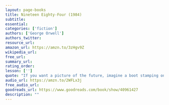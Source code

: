 ```yaml
---
layout: page-books
title: Nineteen Eighty-Four (1984)
subtitle: 
essential: 
categories: ['fiction']
authors: ['George Orwell']
authors_twitter: 
resource_url: 
amazon_url: https://amzn.to/3zHgv9Z
wikipedia_url: 
free_url: 
summary_url: 
rating_order: 
lesson: ['']
quote: "If you want a picture of the future, imagine a boot stamping on a human face—for ever."
audio_url: https://amzn.to/2WFLx3j
free_audio_url: 
goodreads_url: https://www.goodreads.com/book/show/40961427
description: ""
---
```

